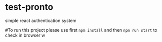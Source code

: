 # test-pronto
simple react authentication system

#To run this project
please use first `npm install` and then `npm run start` to check in browser w 
